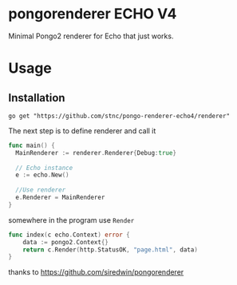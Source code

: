 # pongorenderer ECHO V4
Minimal Pongo2 renderer for Echo that just works.

# Usage  
## Installation  

`go get "https://github.com/stnc/pongo-renderer-echo4/renderer"`

The next step is to define renderer and call it

```go
func main() {
  MainRenderer := renderer.Renderer{Debug:true}
  
  // Echo instance
  e := echo.New()
  
  //Use renderer
  e.Renderer = MainRenderer
}

```
somewhere in the program use `Render`  
```go
func index(c echo.Context) error {
	data := pongo2.Context{}
	return c.Render(http.StatusOK, "page.html", data)
}

```

thanks to https://github.com/siredwin/pongorenderer
